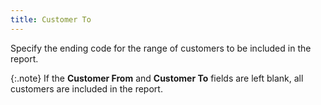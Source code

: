 ```yaml
---
title: Customer To
---
```



Specify the ending code for the range of customers to be included in  the report.


{:.note}
If the **Customer 
 From** and **Customer 
 To** fields are left blank, all customers are included in the report.
